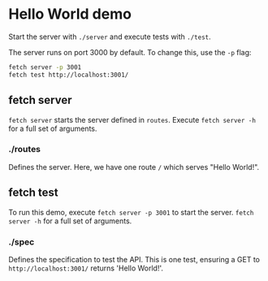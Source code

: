 # Hello World demo

Start the server with `./server` and execute tests with `./test`.

The server runs on port 3000 by default.  To change this, use the `-p` flag:

```sh
fetch server -p 3001
fetch test http://localhost:3001/
```

## fetch server

`fetch server` starts the server defined in `routes`.  Execute `fetch server -h` for a full set of arguments.

### ./routes

Defines the server.  Here, we have one route `/` which serves "Hello World!".

## fetch test

To run this demo, execute `fetch server -p 3001` to start the server.  `fetch server -h` for a full set of arguments.

### ./spec

Defines the specification to test the API.  This is one test, ensuring a GET to `http://localhost:3001/` returns 'Hello World!'.

